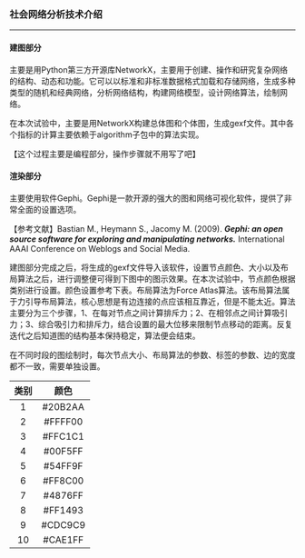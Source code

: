 ### 社会网络分析技术介绍

---

#### 建图部分

主要是用Python第三方开源库NetworkX，主要用于创建、操作和研究复杂网络的结构、动态和功能。它可以以标准和非标准数据格式加载和存储网络，生成多种类型的随机和经典网络，分析网络结构，构建网络模型，设计网络算法，绘制网络。

在本次试验中，主要是用NetworkX构建总体图和个体图，生成gexf文件。其中各个指标的计算主要依赖于algorithm子包中的算法实现。

【这个过程主要是编程部分，操作步骤就不用写了吧】

#### 渲染部分

主要使用软件Gephi。Gephi是一款开源的强大的图和网络可视化软件，提供了非常全面的设置选项。

【参考文献】Bastian M., Heymann S., Jacomy M. (2009). ***Gephi: an open source software for exploring and manipulating networks.*** International AAAI Conference on Weblogs and Social Media.

建图部分完成之后，将生成的gexf文件导入该软件，设置节点颜色、大小以及布局算法之后，进行调整便可得到下图中的图示效果。在本次试验中，节点颜色根据类别进行设置。颜色设置参考下表。布局算法为Force Atlas算法。该布局算法属于力引导布局算法，核心思想是有边连接的点应该相互靠近，但是不能太近。算法主要分为三个步骤，1、在每对节点之间计算排斥力；2、在相邻点之间计算吸引力；3、综合吸引力和排斥力，结合设置的最大位移来限制节点移动的距离。反复迭代之后知道图的结构基本保持稳定，算法便会结束。

在不同时段的图绘制时，每次节点大小、布局算法的参数、标签的参数、边的宽度都不一致，需要单独设置。

| 类别 |  颜色   |
| :--: | :-----: |
|  1   | #20B2AA |
|  2   | #FFFF00 |
|  3   | #FFC1C1 |
|  4   | #00F5FF |
|  5   | #54FF9F |
|  6   | #FF8C00 |
|  7   | #4876FF |
|  8   | #FF1493 |
|  9   | #CDC9C9 |
|  10  | #CAE1FF |

